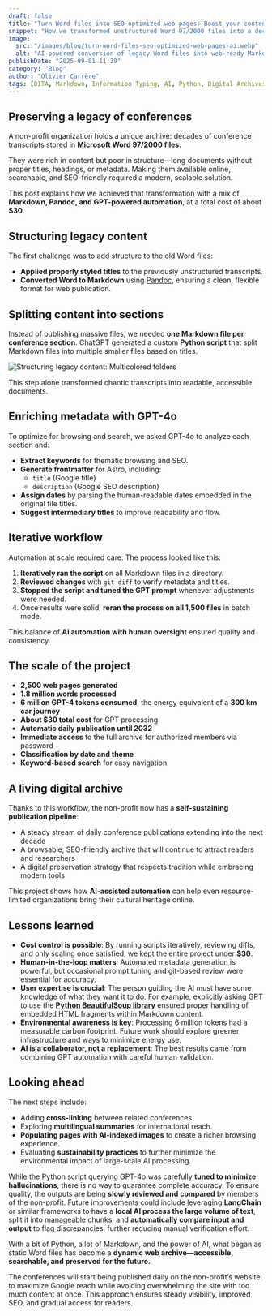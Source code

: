 ```yaml
---
draft: false
title: "Turn Word files into SEO-optimized web pages: Boost your content reach with AI"
snippet: "How we transformed unstructured Word 97/2000 files into a decade-long web publication of conferences—using Markdown, Python, and GPT-powered automation for just $30."
image:
  src: "/images/blog/turn-word-files-seo-optimized-web-pages-ai.webp"
  alt: "AI-powered conversion of legacy Word files into web-ready Markdown conference archives"
publishDate: "2025-09-01 11:39"
category: "Blog"
author: "Olivier Carrère"
tags: [DITA, Markdown, Information Typing, AI, Python, Digital Archives, Automation, SEO]
---
```


## Preserving a legacy of conferences

A non-profit organization holds a unique archive: decades of conference transcripts stored in **Microsoft Word 97/2000 files**.

They were rich in content but poor in structure—long documents without proper titles, headings, or metadata. Making them available online, searchable, and SEO-friendly required a modern, scalable solution.

This post explains how we achieved that transformation with a mix of **Markdown, Pandoc, and GPT-powered automation**, at a total cost of about **$30**.

## Structuring legacy content

The first challenge was to add structure to the old Word files:

- **Applied properly styled titles** to the previously unstructured transcripts.
- **Converted Word to Markdown** using [Pandoc](https://pandoc.org), ensuring a clean, flexible format for web publication.

## Splitting content into sections

Instead of publishing massive files, we needed **one Markdown file per conference section**.
ChatGPT generated a custom **Python script** that split Markdown files into multiple smaller files based on titles.

![Structuring legacy content: Multicolored folders](/images/blog/turn-word-files-seo-optimized-web-pages-ai-large.webp)

This step alone transformed chaotic transcripts into readable, accessible documents.

## Enriching metadata with GPT-4o

To optimize for browsing and search, we asked GPT-4o to analyze each section and:

- **Extract keywords** for thematic browsing and SEO.
- **Generate frontmatter** for Astro, including:
  - `title` (Google title)
  - `description` (Google SEO description)
- **Assign dates** by parsing the human-readable dates embedded in the original file titles.
- **Suggest intermediary titles** to improve readability and flow.

## Iterative workflow

Automation at scale required care. The process looked like this:

1. **Iteratively ran the script** on all Markdown files in a directory.
2. **Reviewed changes** with `git diff` to verify metadata and titles.
3. **Stopped the script and tuned the GPT prompt** whenever adjustments were needed.
4. Once results were solid, **reran the process on all 1,500 files** in batch mode.

This balance of **AI automation with human oversight** ensured quality and consistency.

## The scale of the project

- **2,500 web pages generated**
- **1.8 million words processed**
- **6 million GPT-4 tokens consumed**, the energy equivalent of a **300 km car journey**
- **About $30 total cost** for GPT processing
- **Automatic daily publication until 2032**
- **Immediate access** to the full archive for authorized members via password
- **Classification by date and theme**
- **Keyword-based search** for easy navigation

## A living digital archive

Thanks to this workflow, the non-profit now has a **self-sustaining publication pipeline**:

- A steady stream of daily conference publications extending into the next decade
- A browsable, SEO-friendly archive that will continue to attract readers and researchers
- A digital preservation strategy that respects tradition while embracing modern tools

This project shows how **AI-assisted automation** can help even resource-limited organizations bring their cultural heritage online.

## Lessons learned

* **Cost control is possible**: By running scripts iteratively, reviewing diffs, and only scaling once satisfied, we kept the entire project under **\$30**.
* **Human-in-the-loop matters**: Automated metadata generation is powerful, but occasional prompt tuning and git-based review were essential for accuracy.
* **User expertise is crucial**: The person guiding the AI must have some knowledge of what they want it to do. For example, explicitly asking GPT to use the [**Python BeautifulSoup library**](https://pypi.org/project/beautifulsoup4/) ensured proper handling of embedded HTML fragments within Markdown content.
* **Environmental awareness is key**: Processing 6 million tokens had a measurable carbon footprint. Future work should explore greener infrastructure and ways to minimize energy use.
* **AI is a collaborator, not a replacement**: The best results came from combining GPT automation with careful human validation.

## Looking ahead

The next steps include:

- Adding **cross-linking** between related conferences.
- Exploring **multilingual summaries** for international reach.
- **Populating pages with AI-indexed images** to create a richer browsing experience.
- Evaluating **sustainability practices** to further minimize the environmental impact of large-scale AI processing.

While the Python script querying GPT-4o was carefully **tuned to minimize hallucinations**, there is no way to guarantee complete accuracy. To ensure quality, the outputs are being **slowly reviewed and compared** by members of the non-profit. Future improvements could include leveraging **LangChain** or similar frameworks to have a **local AI process the large volume of text**, split it into manageable chunks, and **automatically compare input and output** to flag discrepancies, further reducing manual verification effort.

With a bit of Python, a lot of Markdown, and the power of AI, what began as static Word files has become a **dynamic web archive—accessible, searchable, and preserved for the future.**

The conferences will start being published daily on the non-profit’s website to maximize Google reach while avoiding overwhelming the site with too much content at once. This approach ensures steady visibility, improved SEO, and gradual access for readers.
